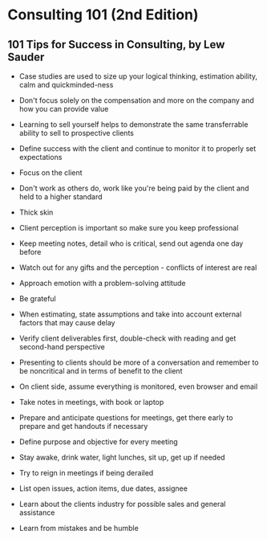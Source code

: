 # Consulting 101 (2nd Edition)
## 101 Tips for Success in Consulting, by Lew Sauder

- Case studies are used to size up your logical thinking, estimation ability, calm and quickminded-ness

- Don't focus solely on the compensation and more on the company and how you can provide value

- Learning to sell yourself helps to demonstrate the same transferrable ability to sell to prospective clients 

- Define success with the client and continue to monitor it to properly set expectations

- Focus on the client 

- Don't work as others do, work like you're being paid by the client and held to a higher standard

- Thick skin

- Client perception is important so make sure you keep professional

- Keep meeting notes, detail who is critical, send out agenda one day before

- Watch out for any gifts and the perception - conflicts of interest are real

- Approach emotion with a problem-solving attitude

- Be grateful

- When estimating, state assumptions and take into account external factors that may cause delay

- Verify client deliverables first, double-check with reading and get second-hand perspective

- Presenting to clients should be more of a conversation and remember to be noncritical and in terms of benefit to the client

- On client side, assume everything is monitored, even browser and email

- Take notes in meetings, with book or laptop

- Prepare and anticipate questions for meetings, get there early to prepare and get handouts if necessary

- Define purpose and objective for every meeting

- Stay awake, drink water, light lunches, sit up, get up if needed

- Try to reign in meetings if being derailed 

- List open issues, action items, due dates, assignee

- Learn about the clients industry for possible sales and general assistance 

- Learn from mistakes and be humble